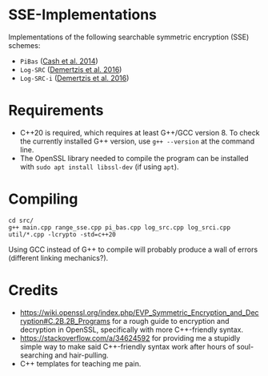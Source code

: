 # SSE-Implementations

Implementations of the following searchable symmetric encryption (SSE) schemes:

- `PiBas` ([Cash et al. 2014](https://eprint.iacr.org/2014/853.pdf))
- `Log-SRC` ([Demertzis et al. 2016](https://idemertzis.com/Papers/sigmod16.pdf))
- `Log-SRC-i` ([Demertzis et al. 2016](https://idemertzis.com/Papers/sigmod16.pdf))

# Requirements

- C++20 is required, which requires at least G++/GCC version 8. To check the currently installed G++ version, use `g++ --version` at the command line.
- The OpenSSL library needed to compile the program can be installed with `sudo apt install libssl-dev` (if using `apt`).

# Compiling

```
cd src/
g++ main.cpp range_sse.cpp pi_bas.cpp log_src.cpp log_srci.cpp util/*.cpp -lcrypto -std=c++20
```

Using GCC instead of G++ to compile will probably produce a wall of errors (different linking mechanics?).

# Credits

- <https://wiki.openssl.org/index.php/EVP_Symmetric_Encryption_and_Decryption#C.2B.2B_Programs> for a rough guide to encryption and decryption in OpenSSL, specifically with more C++-friendly syntax.
- <https://stackoverflow.com/a/34624592> for providing me a stupidly simple way to make said C++-friendly syntax work after hours of soul-searching and hair-pulling.
- C++ templates for teaching me pain.
